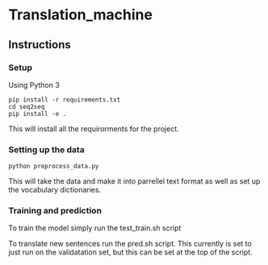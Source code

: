 # Translation_machine

## Instructions

### Setup

Using Python 3
```
pip install -r requirements.txt
cd seq2seq
pip install -e .
```
This will install all the requirorments for the project.

### Setting up the data

```
python preprocess_data.py
```
This will take the data and make it into parrellel text format as well as set up the vocabulary dictionaries.

### Training and prediction

To train the model simply run the test_train.sh script

To translate new sentences run the pred.sh script. This currently is set to just run on the validatation set, but this can be set at the top of the script.
